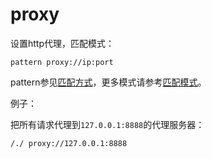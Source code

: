 # proxy

设置http代理，匹配模式：

	pattern proxy://ip:port
	
pattern参见[匹配方式](../pattern.html)，更多模式请参考[匹配模式](../mode.html)。


例子：

把所有请求代理到`127.0.0.1:8888`的代理服务器：

	/./ proxy://127.0.0.1:8888